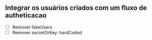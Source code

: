## Integrar os usuários criados com um fluxo de autheticacao

- [ ] Remover fakeUsers
- [ ] Remover secretOrKey: hardCoded
